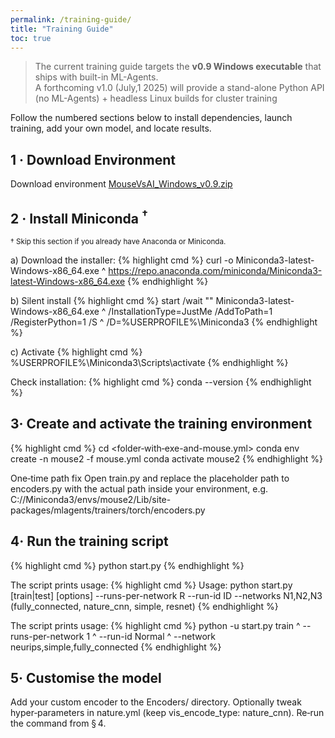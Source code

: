```yaml
---
permalink: /training-guide/
title: "Training Guide"
toc: true
---
```

> The current training guide targets the **v0.9 Windows executable** that ships with built-in ML-Agents.  
> A forthcoming v1.0 (July,1 2025) will provide a stand-alone Python API (no ML-Agents) + headless Linux builds for cluster training



Follow the numbered sections below to install dependencies, launch training, add your own model, and locate results.

## 1 · Download Environment

Download environment [MouseVsAI_Windows_v0.9.zip](https://drive.google.com/file/d/1S7KtiVVI5LaxVFGQlHjV0A1DzFGyklYo)

## 2 · Install Miniconda <sup>†</sup>

<sup>† Skip this section if you already have Anaconda or Miniconda.</sup>

   a) Download the installer:
   {% highlight cmd %}
      curl -o Miniconda3-latest-Windows-x86_64.exe ^
           https://repo.anaconda.com/miniconda/Miniconda3-latest-Windows-x86_64.exe
   {% endhighlight %}
   
   b) Silent install
   {% highlight cmd %}
      start /wait "" Miniconda3-latest-Windows-x86_64.exe ^
     /InstallationType=JustMe /AddToPath=1 /RegisterPython=1 /S ^
     /D=%USERPROFILE%\Miniconda3
   {% endhighlight %}
   
   c) Activate
   {% highlight cmd %}
   %USERPROFILE%\Miniconda3\Scripts\activate
   {% endhighlight %}

Check installation:
   {% highlight cmd %}
   conda --version
   {% endhighlight %}

   
## 3· Create and activate the training environment
   {% highlight cmd %}
   cd <folder‑with‑exe-and-mouse.yml>
   conda env create -n mouse2 -f mouse.yml
   conda activate mouse2
   {% endhighlight %}
   
   One‑time path fix
   Open train.py and replace the placeholder path to encoders.py with the actual path inside your environment, e.g.
   C:/<user>/Miniconda3/envs/mouse2/Lib/site-packages/mlagents/trainers/torch/encoders.py

## 4· Run the training script
   {% highlight cmd %}
   python start.py
   {% endhighlight %}

The script prints usage:
   {% highlight cmd %}
   Usage: python start.py [train|test] [options]
     --runs-per-network R
     --run-id ID
     --networks N1,N2,N3   (fully_connected, nature_cnn, simple, resnet)
   {% endhighlight %}

The script prints usage:
   {% highlight cmd %}
   python -u start.py train ^
          --runs-per-network 1 ^
          --run-id Normal ^
          --network neurips,simple,fully_connected
   {% endhighlight %}

## 5· Customise the model
   Add your custom encoder to the Encoders/ directory.
   Optionally tweak hyper‑parameters in nature.yml (keep vis_encode_type: nature_cnn).
   Re‑run the command from § 4.


